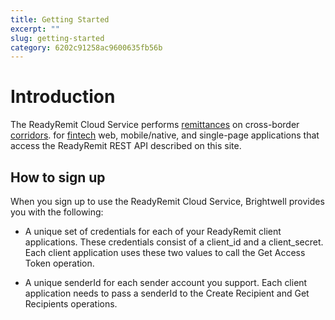 ```yaml
---
title: Getting Started
excerpt: ""
slug: getting-started
category: 6202c91258ac9600635fb56b
---
```


# Introduction

The ReadyRemit Cloud Service performs [remittances](https://en.wikipedia.org/wiki/Remittance) on cross-border [corridors](https://remittanceprices.worldbank.org/en/countrycorridors). for [fintech](https://en.wikipedia.org/wiki/Financial_technology) web, mobile/native, and single-page applications that access the ReadyRemit REST API described on this site.

## How to sign up

When you sign up to use the ReadyRemit Cloud Service, Brightwell provides you with the following:

* A unique set of credentials for each of your ReadyRemit client applications. These credentials consist of a client_id and a client_secret. Each client application uses these two values to call the Get Access Token operation.

* A unique senderId for each sender account you support. Each client application needs to pass a senderId to the Create Recipient and Get Recipients operations.
